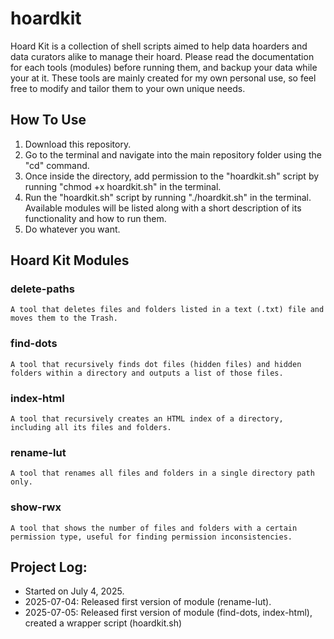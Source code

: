 # hoardkit
Hoard Kit is a collection of shell scripts aimed to help data hoarders and data curators alike to manage their hoard. Please read the documentation for each tools (modules) before running them, and backup your data while your at it. These tools are mainly created for my own personal use, so feel free to modify and tailor them to your own unique needs.

## How To Use
1. Download this repository.
2. Go to the terminal and navigate into the main repository folder using the "cd" command.
3. Once inside the directory, add permission to the "hoardkit.sh" script by running "chmod +x hoardkit.sh" in the terminal.
4. Run the "hoardkit.sh" script by running "./hoardkit.sh" in the terminal. Available modules will be listed along with a short description of its functionality and how to run them.
5. Do whatever you want.

## Hoard Kit Modules
### delete-paths
    A tool that deletes files and folders listed in a text (.txt) file and moves them to the Trash.
### find-dots
    A tool that recursively finds dot files (hidden files) and hidden folders within a directory and outputs a list of those files.
### index-html
    A tool that recursively creates an HTML index of a directory, including all its files and folders.
### rename-lut
    A tool that renames all files and folders in a single directory path only.
### show-rwx
    A tool that shows the number of files and folders with a certain permission type, useful for finding permission inconsistencies.

## Project Log:
- Started on July 4, 2025.
- 2025-07-04: Released first version of module (rename-lut).
- 2025-07-05: Released first version of module (find-dots, index-html), created a wrapper script (hoardkit.sh)